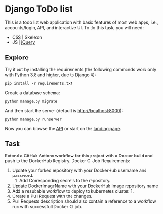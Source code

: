 # Django ToDo list

This is a todo list web application with basic features of most web apps, i.e., accounts/login, API, and interactive UI. To do this task, you will need:

- CSS | [Skeleton](http://getskeleton.com/)
- JS  | [jQuery](https://jquery.com/)

## Explore

Try it out by installing the requirements (the following commands work only with Python 3.8 and higher, due to Django 4):


```
pip install -r requirements.txt
```

Create a database schema:

```
python manage.py migrate
```

And then start the server (default is <http://localhost:8000>):

```
python manage.py runserver
```

Now you can browse the [API](http://localhost:8000/api/) or start on the [landing page](http://localhost:8000/).

## Task

Extend a GitHub Actions workflow for this project with a Docker build and push to the DockerHub Registry.
Docker CI Job Requirements:

1. Update your forked repository with your DockerHub username and password.
    1. Add Corresponding secrets to the repository.
2. Update DockerImageName with your DockerHub image repository name
3. Add a resubable workflow to deploy to kubernetes cluster.
    1.
6. Create a Pull Request with the changes.
7. Pull Requests description should also contain a reference to a workflow run with successfull Docker CI job.
